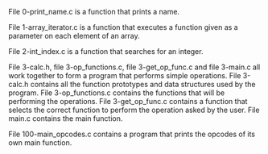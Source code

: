 File 0-print_name.c is a function that prints a name.

File 1-array_iterator.c is a function that executes a function given as a parameter on each element of an array.

File 2-int_index.c is a function that searches for an integer.

File 3-calc.h, file 3-op_functions.c, file 3-get_op_func.c and file 3-main.c all work together to form a program that performs simple operations.
File 3-calc.h contains all the function prototypes and data structures used by the program.
File 3-op_functions.c contains the functions that will be performing the operations.
File 3-get_op_func.c contains a function that selects the correct function to perform the operation asked by the user.
File main.c contains the main function.

File 100-main_opcodes.c contains a program that prints the opcodes of its own main function.

